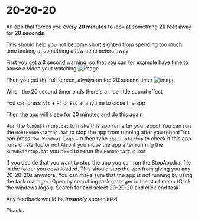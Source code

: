 # 20-20-20

An app that forces you every **20 minutes** to look at something **20 feet** away for **20 seconds**

This should help you not become short sighted from spending too much time looking at something a few centimeters away

First you get a 3 second warning, so that you can for example have time to pause a video your watching
![image](https://user-images.githubusercontent.com/82272898/199344787-70e55fdb-9d35-480e-af9a-a76ae33b50de.png)

Then you get the full screen, always on top 20 second timer
![image](https://user-images.githubusercontent.com/82272898/199344797-784b96a0-0e14-4797-bb9e-30f53d4697ca.png)

When the 20 second timer ends there's a nice little sound effect

You can press `Alt` + `F4` or `ESC` at anytime to close the app

Then the app will sleep for 20 minutes and do this again

Run the `RunOnStartup.bat` to make this app run after you reboot
You can run the `DontRunOnStartup.bat` to stop the app from running after you reboot
You can press `The Windows Logo` + `R` then type `shell:startup` to check if this app runs on startup or not
Also if you move the app after running the `RunOnStartup.bat` you need to rerun the `RunOnStartup.bat`

If you decide that you want to stop the app you can run the StopApp.bat file in the folder you downloaded. This should stop the app from giving you any 20-20-20s anymore. You can make sure that the app is not running by using the task manager (Open by searching task manager in the start menu (Click the windows logo)). Search for and select 20-20-20 and click end task

Any feedback would be ***insanely*** appreciated

Thanks
